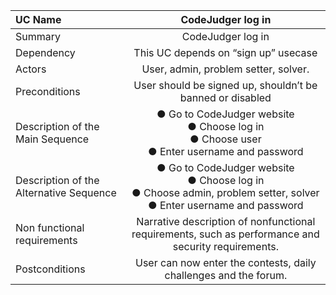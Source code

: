 | UC Name	  | CodeJudger log in |
| :---        |    :----:   |
| Summary      | CodeJudger log in      |
| Dependency   | This UC depends on “sign up” usecase |
| Actors   | User, admin, problem setter, solver. |
| Preconditions   | User should be signed up, shouldn’t be banned or  disabled |
| Description of the Main Sequence   | ●	Go to CodeJudger website <br> ●	Choose log in <br> ●	Choose user <br> ●	Enter username and password|
| Description of the Alternative Sequence   | ●	Go to CodeJudger website <br> ●	Choose log in <br> ●	Choose admin, problem setter, solver <br> ●	Enter username and password |
| Non functional requirements   | Narrative description of nonfunctional requirements, such as performance and security requirements.        |
| Postconditions   |  User can now enter the contests, daily challenges and the forum. |
